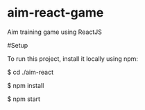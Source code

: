 # aim-react-game
Aim training game using ReactJS


#Setup

To run this project, install it locally using npm:

$ cd ./aim-react

$ npm install

$ npm start

